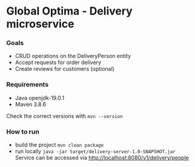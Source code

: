 # Global Optima - Delivery microservice
### Goals
- CRUD operations on the DeliveryPerson entity
- Accept requests for order delivery
- Create reviews for customers (optional)

### Requirements
- Java openjdk-19.0.1
- Maven 3.8.6

Check the correct versions with `mvn --version`

### How to run
- build the project `mvn clean package`
- run locally `java -jar target/delivery-server-1.0-SNAPSHOT.jar`  
  Service can be accessed via [http://localhost:8080/v1/delivery/people](http://localhost:8080/v1/customers/people)

